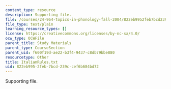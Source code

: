 ```yaml
---
content_type: resource
description: Supporting file.
file: /courses/24-964-topics-in-phonology-fall-2004/822eb9952feb7bcd239ccef6b684bd72_ItalianRules.txt
file_type: text/plain
learning_resource_types: []
license: https://creativecommons.org/licenses/by-nc-sa/4.0/
ocw_type: OCWFile
parent_title: Study Materials
parent_type: CourseSection
parent_uid: f600f19d-ae22-b3f4-9437-c8db79bbe880
resourcetype: Other
title: ItalianRules.txt
uid: 822eb995-2feb-7bcd-239c-cef6b684bd72
---
```

Supporting file.